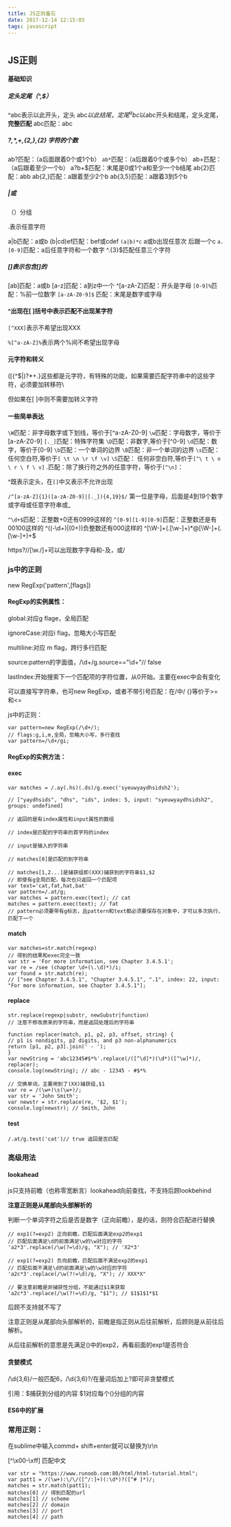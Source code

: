 ```yaml
---
title: JS正则备忘
date: 2017-12-14 12:15:03
tags: javascript
---
```

#
## JS正则

#### 基础知识

##### 定头定尾（^,$）

^abc表示以此开头，定头
abc$以此结尾，定尾
^abc$以abc开头和结尾，定头定尾，**完整匹配**
abc匹配：abc

##### ?,\*,+,{2,},{2} 字符的个数

ab?匹配：（a后面跟着0个或1个b）
`ab*`匹配：（a后跟着0个或多个b）
ab+匹配：（a后跟着至少一个b）
a?b+$匹配：末尾是0或1个a和至少一个b结尾
ab{2}匹配：abb
ab{2,}匹配：a跟着至少2个b
ab{3,5}匹配：a跟着3到5个b

##### \|或

（）分组

.表示任意字符

a\|b匹配：a或b
\(b\|cd\)ef匹配：bef或cdef
`(a|b)*c` a或b出现任意次 后跟一个c
`a.[0-9]`匹配：a后任意字符和一个数字
^.{3}$匹配任意三个字符

##### \[\]表示包含\[\]的

\[ab\]匹配：a或b
\[a-z\]匹配：a到z中一个
^\[a-zA-Z\]匹配：开头是字母
`[0-9]%`匹配：%前一位数字
`[a-zA-Z0-9]$` 匹配：末尾是数字或字母

#### ^出现在\[ \]括号中表示匹配不出现某字符

`[^XXX]`表示不希望出现XXX

`%[^a-zA-Z]%`表示两个%间不希望出现字母

#### 元字符和转义

\(\[{\^$\|\)?\*+.}这些都是元字符，有特殊的功能，如果需要匹配字符串中的这些字符，必须要加转移符\

但如果在\[ \]中则不需要加转义字符

#### 一些简单表达

`\W`匹配：非字母数字或下划线，等价于[^a-zA-Z0-9]
`\w`匹配：字母数字，等价于\[a-zA-Z0-9\]
`[._]`匹配：特殊字符集
`\D`匹配：非数字,等价于[^0-9]
`\d`匹配：数字，等价于\[0-9\]
`\b`匹配：一个单词的边界
`\B`匹配：非一个单词的边界
`\s`匹配： 任何空白符,等价于`[ \t \n \r \f \v]`
`\S`匹配： 任何非空白符,等价于`[^\ t \ n \ r \ f \ v]`
.匹配：除了换行符之外的任意字符，等价于`[^\n]`：

^既表示定头，在`[]`中又表示不允许出现

`/^[a-zA-Z]{1}([a-zA-Z0-9]|[._]){4,19}$/`
第一位是字母，后面是4到19个数字或字母或任意字符串或\_

`^\d+$`匹配：正整数+0还有0999这样的
`^[0-9][1-9][0-9]`匹配：正整数还是有00100这样的
^\(\(-\d+\)\|\(0+\)\)负整数还有000这样的
^\[\W-\]+\(.\[\w-\]+\)\*@\[\W-\]+\(.\[\w-\]+\)+$

https?//\[\w./\]+可以出现数字字母和-及，或/

### js中的正则

new RegExp\('pattern',\[flags\]\)

#### RegExp的实例属性：

global:对应g flage，全局匹配

ignoreCase:对应i flag，忽略大小写匹配

multiline:对应 m flag，跨行多行匹配

source:pattern的字面值，/\d+/g.source=="\d+"// false

lastIndex:开始搜索下一个匹配项的字符位置，从0开始。主要在exec中会有变化

可以直接写字符串，也可new RegExp，或者不带引号匹配：在/中/
{}等价于&gt;=和&lt;=

js中的正则：

```
var pattern=new RegExp(/\d+/);
// flags:g,i,m,全局，忽略大小写，多行查找
var pattern=/\d+/gi;
```

#### RegExp的实例方法：

#### exec

```
var matches = /.ay(.hs)(.ds)/g.exec('syeuwyaydhsidsh2');

// ["yaydhsids", "dhs", "ids", index: 5, input: "syeuwyaydhsidsh2", groups: undefined]

// 返回的是有index属性和input属性的数组

// index是匹配的字符串的首字符的index

// input是输入的字符串

// matches[0]是匹配的到字符串

// matches[1,2...]是捕获组即(XXX)捕获到的字符串$1,$2
// 即使有g全局匹配，每次也只返回一个匹配项
var text='cat,fat,hat,bat'
var pattern=/.at/g;
var matches = pattern.exec(text); // cat
matches = pattern.exec(text); // fat
// pattern必须要带有g标志，且pattern和text都必须要保存在对象中，才可以多次执行，匹配下一个
```

#### match

```
var matches=str.match(regexp)
// 得到的结果和exec完全一致
var str = 'For more information, see Chapter 3.4.5.1';
var re = /see (chapter \d+(\.\d)*)/i;
var found = str.match(re);
// ["see Chapter 3.4.5.1", "Chapter 3.4.5.1", ".1", index: 22, input: "For more information, see Chapter 3.4.5.1"];
```

#### replace

```
str.replace(regexp|substr, newSubstr|function)
// 注意不修改原来的字符串，而是返回处理后的字符串

function replacer(match, p1, p2, p3, offset, string) {
// p1 is nondigits, p2 digits, and p3 non-alphanumerics
return [p1, p2, p3].join(' - ');
}
var newString = 'abc12345#$*%'.replace(/([^\d]*)(\d*)([^\w]*)/, replacer);
console.log(newString); // abc - 12345 - #$*%

// 交换单词，主要用到了(XX)捕获组,$1
var re = /(\w+)\s(\w+)/;
var str = 'John Smith';
var newstr = str.replace(re, '$2, $1');
console.log(newstr); // Smith, John
```

#### test

```
/.at/g.test('cat')// true 返回是否匹配
```

### 高级用法

#### lookahead

js只支持前瞻（也称零宽断言）lookahead向前查找，不支持后顾lookbehind

**注意正则是从尾部向头部解析的**

判断一个单词字符之后是否是数字（正向前瞻），是的话，则符合匹配进行替换

```
// exp1(?=exp2) 正向前瞻，匹配后面满足exp2的exp1
// 匹配后面满足\d的前面满足\w的\w对应的字符
'a2*3'.replace(/\w(?=\d)/g, "X"); // 'X2*3'

// exp1(?=exp2) 负向前瞻，匹配后面不满足exp2的exp1
// 匹配后面不满足\d的前面满足\w的\w对应的字符
'a2c*3'.replace(/\w(?!=\d)/g, "X"); // XXX*X"

// 要注意前瞻是非捕获性分组，不能通过$1来获取
'a2c*3'.replace(/\w(?!=\d)/g, "$1"); // $1$1$1*$1
```

后顾不支持就不写了

注意正则是从尾部向头部解析的，前瞻是指正则从后往前解析，后顾则是从前往后解析。

从后往前解析的意思是先满足\(\)中的exp2，再看前面的exp1是否符合

#### 贪婪模式

/\d{3,6}/一般匹配6，/\d{3,6}?/在量词后加上?即可非贪婪模式

引用：$捕获到分组的内容
$1对应每个\(\)分组的内容

#### ES6中的扩展

### 常用正则：

在sublime中输入commd+ shift+enter就可以替换为\r\n

\[^\x00-\xff\] 匹配中文

```
var str = "https://www.runoob.com:80/html/html-tutorial.html";
var patt1 = /(\w+):\/\/([^/:]+)(:\d*)?([^# ]*)/;
matches = str.match(patt1);
matches[0] // 得到匹配的url
matches[1] // scheme
matches[2] // domain
matches[3] // port
matches[4] // path
```



